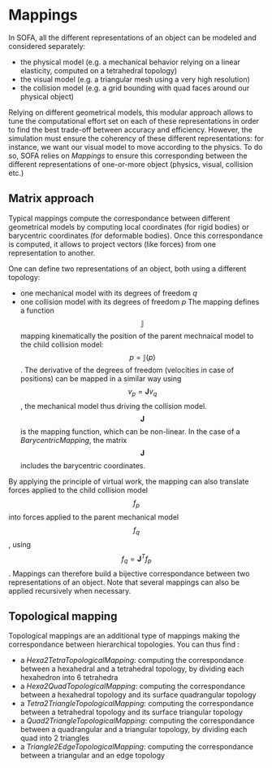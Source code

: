 Mappings
========


In SOFA, all the different representations of an object can be modeled and considered separately:
  - the physical model (e.g. a mechanical behavior relying on a linear elasticity, computed on a tetrahedral topology)
  - the visual model (e.g. a triangular mesh using a very high resolution)
  - the collision model (e.g. a grid bounding with quad faces around our physical object)

Relying on different geometrical models, this modular approach allows to tune the computational effort set on each of these representations in order to find the best trade-off between accuracy and efficiency. However, the simulation must ensure the coherency of these different representations: for instance, we want our visual model to move according to the physics. To do so, SOFA relies on _Mappings_ to ensure this corresponding between the different representations of one-or-more object (physics, visual, collision etc.)


Matrix approach
---------------

Typical mappings compute the correspondance between different geometrical models by computing local coordinates (for rigid bodies) or barycentric coordinates (for deformable bodies). Once this correspondance is computed, it allows to project vectors (like forces) from one representation to another.


One can define two representations of an object, both using a different topology:
  - one mechanical model with its degrees of freedom _q_
  - one collision model with its degrees of freedom _p_
The mapping defines a function $$\mathbb{J}$$ mapping kinematically the position of the parent mechnaical model to the child collision model: $$p=\mathbb{J}(p)$$. The derivative of the degrees of freedom (velocities in case of positions) can be mapped in a similar way using $$v_p=\mathbf{J}v_q$$, the mechanical model thus driving the collision model. $$\mathbf{J}$$ is the mapping function, which can be non-linear. In the case of a _BarycentricMapping_, the matrix $$\mathbf{J}$$ includes the barycentric coordinates.

By applying the principle of virtual work, the mapping can also translate forces applied to the child collision model $$f_p$$ into forces applied to the parent mechanical model $$f_q$$, using $$f_q = \mathbf{J}^T f_p$$. Mappings can therefore build a bijective correspondance between two representations of an object. Note that several mappings can also be applied recursively when necessary.



Topological mapping
-------------------

Topological mappings are an additional type of mappings making the correspondance between hierarchical topologies. You can thus find :
  - a _Hexa2TetraTopologicalMapping_: computing the correspondance between a hexahedral and a tetrahedral topology, by dividing each hexahedron into 6 tetrahedra
  - a _Hexa2QuadTopologicalMapping_: computing the correspondance between a hexahedral topology and its surface quadrangular topology
  - a _Tetra2TriangleTopologicalMapping_: computing the correspondance between a tetrahedral topology and its surface triangular topology
  - a _Quad2TriangleTopologicalMapping_: computing the correspondance between a quadrangular and a triangular topology, by dividing each quad into 2 triangles
  - a _Triangle2EdgeTopologicalMapping_: computing the correspondance between a triangular and an edge topology